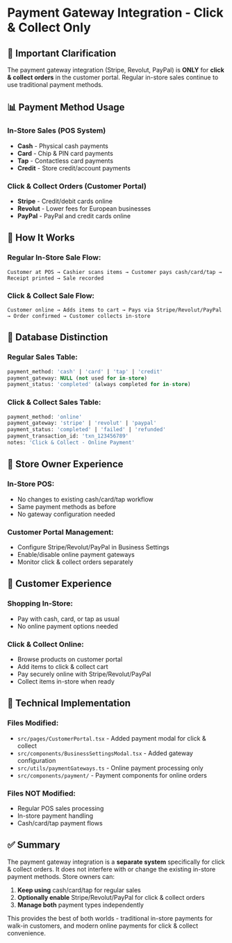 # Payment Gateway Integration - Click & Collect Only

## 🎯 **Important Clarification**

The payment gateway integration (Stripe, Revolut, PayPal) is **ONLY** for **click & collect orders** in the customer portal. Regular in-store sales continue to use traditional payment methods.

## 📊 **Payment Method Usage**

### **In-Store Sales (POS System)**
- **Cash** - Physical cash payments
- **Card** - Chip & PIN card payments  
- **Tap** - Contactless card payments
- **Credit** - Store credit/account payments

### **Click & Collect Orders (Customer Portal)**
- **Stripe** - Credit/debit cards online
- **Revolut** - Lower fees for European businesses
- **PayPal** - PayPal and credit cards online

## 🔄 **How It Works**

### **Regular In-Store Sale Flow:**
```
Customer at POS → Cashier scans items → Customer pays cash/card/tap → Receipt printed → Sale recorded
```

### **Click & Collect Sale Flow:**
```
Customer online → Adds items to cart → Pays via Stripe/Revolut/PayPal → Order confirmed → Customer collects in-store
```

## 💾 **Database Distinction**

### **Regular Sales Table:**
```sql
payment_method: 'cash' | 'card' | 'tap' | 'credit'
payment_gateway: NULL (not used for in-store)
payment_status: 'completed' (always completed for in-store)
```

### **Click & Collect Sales Table:**
```sql
payment_method: 'online'
payment_gateway: 'stripe' | 'revolut' | 'paypal'
payment_status: 'completed' | 'failed' | 'refunded'
payment_transaction_id: 'txn_123456789'
notes: 'Click & Collect - Online Payment'
```

## 🏪 **Store Owner Experience**

### **In-Store POS:**
- No changes to existing cash/card/tap workflow
- Same payment methods as before
- No gateway configuration needed

### **Customer Portal Management:**
- Configure Stripe/Revolut/PayPal in Business Settings
- Enable/disable online payment gateways
- Monitor click & collect orders separately

## 👥 **Customer Experience**

### **Shopping In-Store:**
- Pay with cash, card, or tap as usual
- No online payment options needed

### **Click & Collect Online:**
- Browse products on customer portal
- Add items to click & collect cart
- Pay securely online with Stripe/Revolut/PayPal
- Collect items in-store when ready

## 🔧 **Technical Implementation**

### **Files Modified:**
- `src/pages/CustomerPortal.tsx` - Added payment modal for click & collect
- `src/components/BusinessSettingsModal.tsx` - Added gateway configuration
- `src/utils/paymentGateways.ts` - Online payment processing only
- `src/components/payment/` - Payment components for online orders

### **Files NOT Modified:**
- Regular POS sales processing
- In-store payment handling
- Cash/card/tap payment flows

## ✅ **Summary**

The payment gateway integration is a **separate system** specifically for click & collect orders. It does not interfere with or change the existing in-store payment methods. Store owners can:

1. **Keep using** cash/card/tap for regular sales
2. **Optionally enable** Stripe/Revolut/PayPal for click & collect orders
3. **Manage both** payment types independently

This provides the best of both worlds - traditional in-store payments for walk-in customers, and modern online payments for click & collect convenience.


